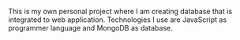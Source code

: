 This is my own personal project where I am creating database that is integrated to web application. Technologies I use are JavaScript as programmer language and MongoDB as database.
